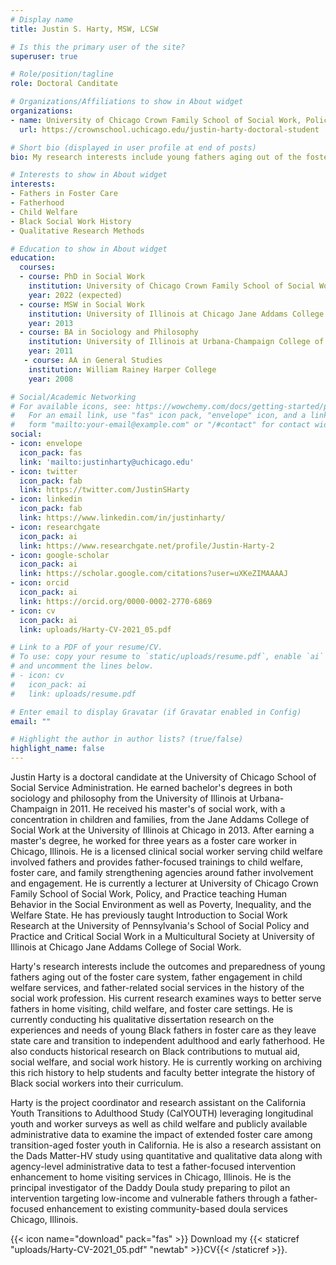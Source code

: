 ```yaml
---
# Display name
title: Justin S. Harty, MSW, LCSW

# Is this the primary user of the site?
superuser: true

# Role/position/tagline
role: Doctoral Canditate

# Organizations/Affiliations to show in About widget
organizations:
- name: University of Chicago Crown Family School of Social Work, Policy, and Practice
  url: https://crownschool.uchicago.edu/justin-harty-doctoral-student

# Short bio (displayed in user profile at end of posts)
bio: My research interests include young fathers aging out of the foster care system and Black contributions to social work history.

# Interests to show in About widget
interests:
- Fathers in Foster Care
- Fatherhood
- Child Welfare
- Black Social Work History
- Qualitative Research Methods

# Education to show in About widget
education:
  courses:
  - course: PhD in Social Work
    institution: University of Chicago Crown Family School of Social Work, Policy, and Practice
    year: 2022 (expected)
  - course: MSW in Social Work
    institution: University of Illinois at Chicago Jane Addams College of Social Work
    year: 2013
  - course: BA in Sociology and Philosophy
    institution: University of Illinois at Urbana-Champaign College of Liberal Arts and Science
    year: 2011
   - course: AA in General Studies
    institution: William Rainey Harper College
    year: 2008

# Social/Academic Networking
# For available icons, see: https://wowchemy.com/docs/getting-started/page-builder/#icons
#   For an email link, use "fas" icon pack, "envelope" icon, and a link in the
#   form "mailto:your-email@example.com" or "/#contact" for contact widget.
social:
- icon: envelope
  icon_pack: fas
  link: 'mailto:justinharty@uchicago.edu'
- icon: twitter
  icon_pack: fab
  link: https://twitter.com/JustinSHarty
- icon: linkedin
  icon_pack: fab
  link: https://www.linkedin.com/in/justinharty/
- icon: researchgate
  icon_pack: ai
  link: https://www.researchgate.net/profile/Justin-Harty-2
- icon: google-scholar
  icon_pack: ai
  link: https://scholar.google.com/citations?user=uXKeZIMAAAAJ
- icon: orcid
  icon_pack: ai
  link: https://orcid.org/0000-0002-2770-6869
- icon: cv
  icon_pack: ai
  link: uploads/Harty-CV-2021_05.pdf

# Link to a PDF of your resume/CV.
# To use: copy your resume to `static/uploads/resume.pdf`, enable `ai` icons in `params.toml`, 
# and uncomment the lines below.
# - icon: cv
#   icon_pack: ai
#   link: uploads/resume.pdf

# Enter email to display Gravatar (if Gravatar enabled in Config)
email: ""

# Highlight the author in author lists? (true/false)
highlight_name: false
---
```


Justin Harty is a doctoral candidate at the University of Chicago School of Social Service Administration. He earned bachelor's degrees in both sociology and philosophy from the University of Illinois at Urbana-Champaign in 2011. He received his master's of social work, with a concentration in children and families, from the Jane Addams College of Social Work at the University of Illinois at Chicago in 2013. After earning a master's degree, he worked for three years as a foster care worker in Chicago, Illinois. He is a licensed clinical social worker serving child welfare involved fathers and provides father-focused trainings to child welfare, foster care, and family strengthening agencies around father involvement and engagement. He is currently a lecturer at University of Chicago Crown Family School of Social Work, Policy, and Practice teaching Human Behavior in the Social Environment as well as Poverty, Inequality, and the Welfare State. He has previously taught Introduction to Social Work Research at the University of Pennsylvania's School of Social Policy and Practice and Critical Social Work in a Multicultural Society at University of Illinois at Chicago Jane Addams College of Social Work.

Harty's research interests include the outcomes and preparedness of young fathers aging out of the foster care system, father engagement in child welfare services, and father-related social services in the history of the social work profession. His current research examines ways to better serve fathers in home visiting, child welfare, and foster care settings. He is currently conducting his qualitative dissertation research on the experiences and needs of young Black fathers in foster care as they leave state care and transition to independent adulthood and early fatherhood. He also conducts historical research on Black contributions to mutual aid, social welfare, and social work history. He is currently working on archiving this rich history to help students and faculty better integrate the history of Black social workers into their curriculum.

Harty is the project coordinator and research assistant on the California Youth Transitions to Adulthood Study (CalYOUTH) leveraging longitudinal youth and worker surveys as well as child welfare and publicly available administrative data to examine the impact of extended foster care among transition-aged foster youth in California. He is also a research assistant on the Dads Matter-HV study using quantitative and qualitative data along with agency-level administrative data to test a father-focused intervention enhancement to home visiting services in Chicago, Illinois. He is the principal investigator of the Daddy Doula study preparing to pilot an intervention targeting low-income and vulnerable fathers through a father-focused enhancement to existing community-based doula services Chicago, Illinois.

{{< icon name="download" pack="fas" >}} Download my {{< staticref "uploads/Harty-CV-2021_05.pdf" "newtab" >}}CV{{< /staticref >}}.
